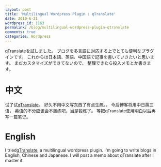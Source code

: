 ```yaml
---
layout: post
title: 'Multilingual Wordpress Plugin : qTranslate'
date: 2010-6-21
wordpress_id: 1163
permalink: /blog/multilingual-wordpress-plugin-qtranslate
comments: true
categories: Wordpress
---
```

<a href="http://www.qianqin.de/qtranslate/">qTranslate</a>を試しました。
ブログを多言語に対応する上でとても便利なプラグインです。
これからは日本語、英語、中国語で記事を書いていきたいと思います。
まだカスタマイズができてないので、
整理できたら投入メモとか書きます。

# 中文
试了试<a href="http://www.qianqin.de/qtranslate/">qTranslate</a>。
好久不用中文写东西了有点生疏。。
今后博客将用中日英三语，
英语的不分应该会不熟练吧，当是锻炼了。
等把qTranslate使用明白以后再写一篇笔记。

# English

I tried<a href="http://www.qianqin.de/qtranslate/">qTranslate</a>, a multilingual wordpress plugin.
I'm going to write blogs in English, Chinese and Japanese.
I will post a memo about qTranslate after I master it.
